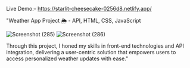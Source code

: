 Live Demo:- https://starlit-cheesecake-0256d8.netlify.app/

"Weather App Project 🌦️ - API, HTML, CSS, JavaScript

![Screenshot (285)](https://github.com/Vkpro55/Weather-App/assets/83464767/99861c66-4c97-4d77-bf1c-b7f9d7d0b451)
![Screenshot (286)](https://github.com/Vkpro55/Weather-App/assets/83464767/3f1fe48c-9d6f-4650-94d9-288b8625b4f2)


Through this project, I honed my skills in front-end technologies and API integration, delivering a user-centric solution that empowers users to access personalized weather updates with ease."
